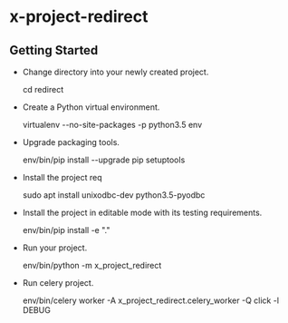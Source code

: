 # x-project-redirect

Getting Started
---------------

- Change directory into your newly created project.

    cd redirect

- Create a Python virtual environment.

    virtualenv --no-site-packages -p python3.5 env

- Upgrade packaging tools.

    env/bin/pip install --upgrade pip setuptools

- Install the project req

    sudo apt install unixodbc-dev python3.5-pyodbc

- Install the project in editable mode with its testing requirements.

    env/bin/pip install -e "."

- Run your project.

    env/bin/python -m x_project_redirect

- Run celery project.

    env/bin/celery worker -A x_project_redirect.celery_worker -Q click -l DEBUG

